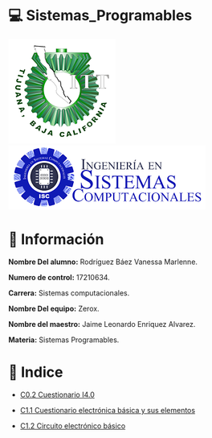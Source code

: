 # :computer: Sistemas_Programables

![Logo](img/logo_TECT.png)
![LogoS](img/LogoSistemas.png)

# :woman: Información #

**Nombre Del alumno:** Rodríguez Báez Vanessa Marlenne.

**Numero de control:** 17210634.

**Carrera:** Sistemas computacionales.

**Nombre Del equipo:** Zerox.

**Nombre del maestro:** Jaime Leonardo Enriquez Alvarez.

**Materia:** Sistemas Programables.

# :pushpin: Indice #

* [C0.2 Cuestionario I4.0](blog/C0.2VanessaMarlenneRodriguezBaez_Zerox.md)

* [C1.1 Cuestionario electrónica básica y sus elementos](https://github.com/vanessamRodriguez/Sistemas_Programables/blob/master/blog/C1.1%20VanessaMarlenneRodriguezBaez_Zerox.md)

* [C1.2 Circuito electrónico básico](https://github.com/vanessamRodriguez/Sistemas_Programables/blob/master/blog/C1.2%20RodriguezBaezVanessaMarlenne_Zerox.md)